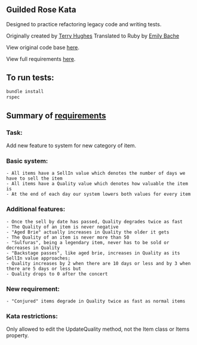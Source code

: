 ## Guilded Rose Kata

Designed to practice refactoring legacy code and writing tests.

Originally created by [Terry Hughes](https://github.com/NotMyself/GildedRose)
Translated to Ruby by [Emily Bache](https://github.com/emilybache/GildedRose-Refactoring-Kata)

View original code base [here](https://github.com/emilybache/GildedRose-Refactoring-Kata/blob/master/ruby).

View full requirements [here](https://github.com/emilybache/GildedRose-Refactoring-Kata/blob/master/GildedRoseRequirements.txt).

## To run tests:

```bash
bundle install
rspec
```
## Summary of [requirements](https://github.com/emilybache/GildedRose-Refactoring-Kata/blob/master/GildedRoseRequirements.txt)

### Task:
Add new feature to system for new category of item. 

### Basic system:
	- All items have a SellIn value which denotes the number of days we have to sell the item
	- All items have a Quality value which denotes how valuable the item is
	- At the end of each day our system lowers both values for every item

### Additional features:
	- Once the sell by date has passed, Quality degrades twice as fast
	- The Quality of an item is never negative
	- "Aged Brie" actually increases in Quality the older it gets
	- The Quality of an item is never more than 50
	- "Sulfuras", being a legendary item, never has to be sold or decreases in Quality
	- "Backstage passes", like aged brie, increases in Quality as its SellIn value approaches;
	- Quality increases by 2 when there are 10 days or less and by 3 when there are 5 days or less but
	- Quality drops to 0 after the concert

### New requirement:
	- "Conjured" items degrade in Quality twice as fast as normal items

### Kata restrictions:
Only allowed to edit the UpdateQuality method, not the Item class or Items property.

